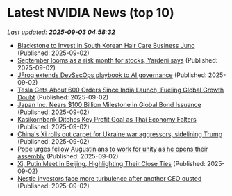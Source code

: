 # Latest NVIDIA News (top 10)
_Last updated: **2025-09-03 04:58:32**_

- [Blackstone to Invest in South Korean Hair Care Business Juno](https://biztoc.com/x/fafef4847cc854c0) (Published: 2025-09-02)
- [September looms as a risk month for stocks, Yardeni says](https://biztoc.com/x/f0124fc0c843eb6c) (Published: 2025-09-02)
- [JFrog extends DevSecOps playbook to AI governance](https://www.computerweekly.com/news/366630049/JFrog-extends-DevSecOps-playbook-to-AI-governance) (Published: 2025-09-02)
- [Tesla Gets About 600 Orders Since India Launch, Fueling Global Growth Doubt](https://biztoc.com/x/d9209f96c72667a5) (Published: 2025-09-02)
- [Japan Inc. Nears $100 Billion Milestone in Global Bond Issuance](https://biztoc.com/x/34054e55807706e9) (Published: 2025-09-02)
- [Kasikornbank Ditches Key Profit Goal as Thai Economy Falters](https://biztoc.com/x/0b438dbecbb84e12) (Published: 2025-09-02)
- [China's Xi rolls out carpet for Ukraine war aggressors, sidelining Trump](https://biztoc.com/x/194d6b14f813c810) (Published: 2025-09-02)
- [Pope urges fellow Augustinians to work for unity as he opens their assembly](https://biztoc.com/x/5dc6c5f95f5beac1) (Published: 2025-09-02)
- [Xi, Putin Meet in Beijing, Highlighting Their Close Ties](https://biztoc.com/x/3bbed35a8fdc2943) (Published: 2025-09-02)
- [Nestle investors face more turbulence after another CEO ousted](https://biztoc.com/x/171b0e4fa80b10a9) (Published: 2025-09-02)
